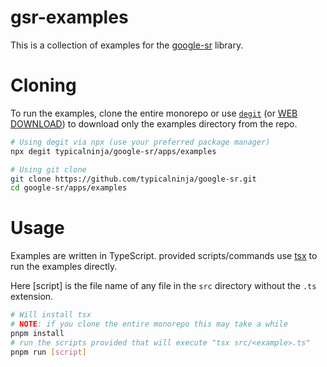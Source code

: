 # gsr-examples

This is a collection of examples for the [google-sr](https://github.com/typicalninja/google-sr) library.

# Cloning

To run the examples, clone the entire monorepo or use [`degit`](https://github.com/Rich-Harris/degit) (or [WEB DOWNLOAD](https://typicalninja.github.io/download-github-files/d?resolve=typicalninja/google-sr/tree/master/apps/examples)) to download only the examples directory from the repo.

```sh
# Using degit via npx (use your preferred package manager)
npx degit typicalninja/google-sr/apps/examples

# Using git clone
git clone https://github.com/typicalninja/google-sr.git
cd google-sr/apps/examples
```

# Usage

Examples are written in TypeScript. provided scripts/commands use [tsx](https://github.com/privatenumber/tsx) to run the examples directly.

Here [script] is the file name of any file in the `src` directory without the `.ts` extension.

```sh
# Will install tsx 
# NOTE: if you clone the entire monorepo this may take a while
pnpm install
# run the scripts provided that will execute "tsx src/<example>.ts"
pnpm run [script]
```
